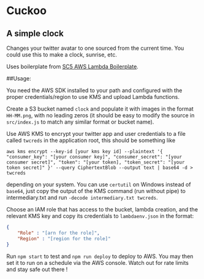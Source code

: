 # Cuckoo
## A simple clock
Changes your twitter avatar to one sourced from the current time.
You could use this to make a clock, sunrise, etc.

Uses boilerplate from [SC5 AWS Lambda Boilerplate](https://github.com/SC5/sc5-aws-lambda-boilerplate).

##Usage:

You need the AWS SDK installed to your path and configured with the proper credentials/region to use KMS and upload Lambda functions.

Create a S3 bucket named `clock` and populate it with images in the format `HH-MM.png`, with no leading zeros
(it should be easy to modify the source in `src/index.js` to match any similar format or bucket name).

Use AWS KMS to encrypt your twitter app and user credentials to a file called `twcreds` in the application root, this should be something like

`aws kms encrypt --key-id [your kms key id] --plaintext '{ "consumer_key": "[your consumer key]", "consumer_secret": "[your consumer secret]", "token": "[your token], "token_secret": "[your token secret]" }' --query CiphertextBlob --output text | base64 -d > twcreds`

depending on your system. You can use `certutil` on Windows instead of `base64`, just copy the output of the KMS command (run without pipe) to intermediary.txt and run `-decode intermediary.txt twcreds`.

Choose an IAM role that has access to the bucket, lambda creation, and the relevant KMS key and copy its credentials to `lambdaenv.json` in the format:

```json
{
	"Role" : "[arn for the role]",
	"Region" : "[region for the role]"
}
````

Run `npm start` to test and `npm run deploy` to deploy to AWS.
You may then set it to run on a schedule via the AWS console.
Watch out for rate limits and stay safe out there !

